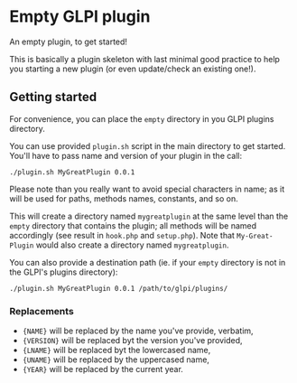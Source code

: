 # Empty GLPI plugin

An empty plugin, to get started!

This is basically a plugin skeleton with last minimal good practice to help you starting a new plugin (or even update/check an existing one!).

## Getting started

For convenience, you can place the `empty` directory in you GLPI plugins directory.

You can use provided `plugin.sh` script in the main directory to get started. You'll have to pass name and version of your plugin in the call:
```
./plugin.sh MyGreatPlugin 0.0.1
```

Please note than you really want to avoid special characters in name; as it will be used for paths, methods names, constants, and so on.

This will create a directory named `mygreatplugin` at the same level than the `empty` directory that contains the plugin;
all methods will be named accordingly (see result in `hook.php` and `setup.php`). Note that `My-Great-Plugin` would also create a directory named `mygreatplugin`.

You can also provide a destination path (ie. if your `empty` directory is not in the GLPI's plugins directory):
```
./plugin.sh MyGreatPlugin 0.0.1 /path/to/glpi/plugins/
```

### Replacements

* `{NAME}` will be replaced by the name you've provide, verbatim,
* `{VERSION}` will be replaced byt the version you've provided,
* `{LNAME}` will be replaced byt the lowercased name,
* `{UNAME}` will be replaced by the uppercased name,
* `{YEAR}` will be replaced by the current year.
